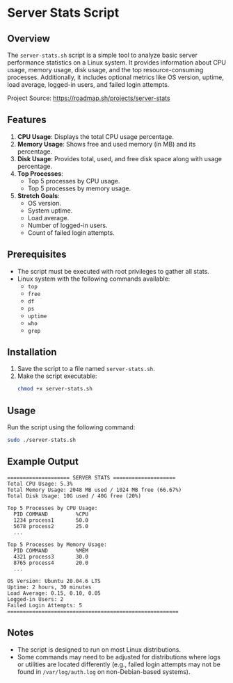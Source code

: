 # Server Stats Script

## Overview
The `server-stats.sh` script is a simple tool to analyze basic server performance statistics on a Linux system. It provides information about CPU usage, memory usage, disk usage, and the top resource-consuming processes. Additionally, it includes optional metrics like OS version, uptime, load average, logged-in users, and failed login attempts.

Project Source: https://roadmap.sh/projects/server-stats

## Features
1. **CPU Usage**: Displays the total CPU usage percentage.
2. **Memory Usage**: Shows free and used memory (in MB) and its percentage.
3. **Disk Usage**: Provides total, used, and free disk space along with usage percentage.
4. **Top Processes**:
   - Top 5 processes by CPU usage.
   - Top 5 processes by memory usage.
5. **Stretch Goals**:
   - OS version.
   - System uptime.
   - Load average.
   - Number of logged-in users.
   - Count of failed login attempts.

## Prerequisites
- The script must be executed with root privileges to gather all stats.
- Linux system with the following commands available:
  - `top`
  - `free`
  - `df`
  - `ps`
  - `uptime`
  - `who`
  - `grep`

## Installation
1. Save the script to a file named `server-stats.sh`.
2. Make the script executable:
   ```bash
   chmod +x server-stats.sh
   ```

## Usage
Run the script using the following command:
```bash
sudo ./server-stats.sh
```

## Example Output
```
==================== SERVER STATS ====================
Total CPU Usage: 5.3%
Total Memory Usage: 2048 MB used / 1024 MB free (66.67%)
Total Disk Usage: 10G used / 40G free (20%)

Top 5 Processes by CPU Usage:
  PID COMMAND         %CPU
  1234 process1       50.0
  5678 process2       25.0
  ...

Top 5 Processes by Memory Usage:
  PID COMMAND         %MEM
  4321 process3       30.0
  8765 process4       20.0
  ...

OS Version: Ubuntu 20.04.6 LTS
Uptime: 2 hours, 30 minutes
Load Average: 0.15, 0.10, 0.05
Logged-in Users: 2
Failed Login Attempts: 5
=======================================================
```

## Notes
- The script is designed to run on most Linux distributions.
- Some commands may need to be adjusted for distributions where logs or utilities are located differently (e.g., failed login attempts may not be found in `/var/log/auth.log` on non-Debian-based systems).

